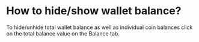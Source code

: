 # How to hide/show wallet balance?

To hide/unhide total wallet balance as well as individual coin balances click on the total balance value on the Balance tab.


